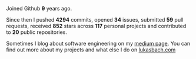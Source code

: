 Joined Github **9** years ago.

Since then I pushed **4294** commits, opened **34** issues, submitted **59** pull requests, received **852** stars across **117** personal projects and contributed to **20** public repositories.

Sometimes I blog about software engineering on my [medium page](https://medium.com/@lukasbach). You can find out more about my projects and what else I do on [lukasbach.com](https://lukasbach.com)
